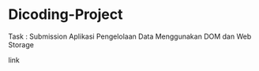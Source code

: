 # Dicoding-Project

Task : Submission Aplikasi Pengelolaan Data Menggunakan DOM dan Web Storage

link

